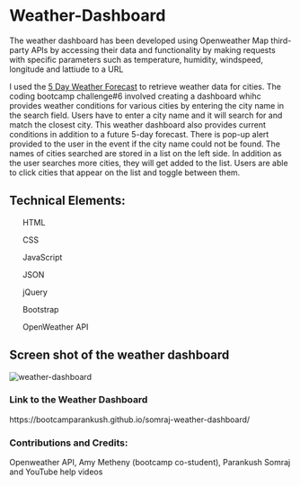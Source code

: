# Weather-Dashboard

The weather dashboard has been developed using Openweather Map third-party APIs by accessing their data and functionality by making requests with specific parameters such as temperature, humidity, windspeed, longitude and lattiude to a URL

I used the [5 Day Weather Forecast](https://openweathermap.org/forecast5) to retrieve weather data for cities. 
The coding bootcamp challenge#6 involved creating a dashboard whihc provides weather conditions for various cities by entering the city name in the search field. Users have to enter a city name and it will search for and match the closest city. This weather dashboard also provides current conditions in addition to a future 5-day forecast. There is pop-up alert provided to the user in the event if the city name could not be found. The names of cities searched are stored in a list on the left side. In addition as the user searches more cities, they will get added to the list. Users are able to click cities that appear on the list and toggle between them.



<H2>Technical Elements:</H2>
<ul>HTML</ul>
<ul>CSS</ul>
<ul>JavaScript</ul>
<ul>JSON</ul>
<ul>jQuery</ul>
<ul>Bootstrap</ul>
<ul>OpenWeather API</ul>

<H2>Screen shot of the weather dashboard</H2>

![weather-dashboard](https://user-images.githubusercontent.com/120338398/221286885-c965fa0e-c211-46a2-ba09-c9b8549909f6.png)


<H3>Link to the Weather Dashboard</H3> 
https://bootcamparankush.github.io/somraj-weather-dashboard/

<H3>Contributions and Credits:</H3>
Openweather API, Amy Metheny (bootcamp co-student), Parankush Somraj and YouTube help videos
